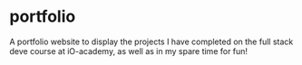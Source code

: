 # portfolio

<p>A portfolio website to display the projects I have completed on the full stack deve course at iO-academy, as well as in my spare time for fun!</p>
